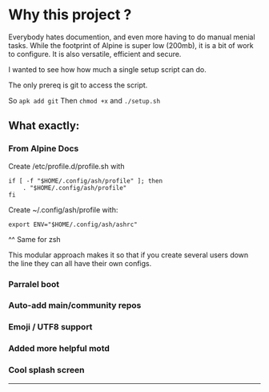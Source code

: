 # Why this project ? 

Everybody hates documention, and even more having to do manual menial tasks. 
While the footprint of Alpine is super low (200mb), it is a bit of work to configure. 
It is also versatile, efficient and secure. 

I wanted to see how how much a single setup script can do. 

The only prereq is git to access the script.

So `apk add git`
Then `chmod +x` and `./setup.sh` 


## What exactly: 

### From Alpine Docs

Create /etc/profile.d/profile.sh with
```
if [ -f "$HOME/.config/ash/profile" ]; then
    . "$HOME/.config/ash/profile"
fi
```
Create ~/.config/ash/profile with:
```
export ENV="$HOME/.config/ash/ashrc"
```

^^ Same for zsh

This modular approach makes it so that if you create several users down the line they can all have their own configs. 

### Parralel boot

### Auto-add main/community repos

### Emoji / UTF8 support

### Added more helpful motd

### Cool splash screen
----





